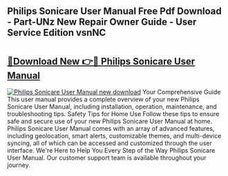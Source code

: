 ## Philips Sonicare User Manual Free Pdf Download - Part-UNz New Repair Owner Guide - User Service Edition vsnNC

# <h2><a href="http://bc33836.oget.top/?id=Philips+Sonicare+User+Manual">🔗Download New 👉🔴 Philips Sonicare User Manual</a></h2>

[![Philips Sonicare User Manual new download](https://i.imgur.com/5g1atiW.png)](http://bc33836.oget.top/?id=Philips+Sonicare+User+Manual)
Your Comprehensive Guide This user manual provides a complete overview of your new Philips Sonicare User Manual, including installation, operation, maintenance, and troubleshooting tips. Safety Tips for Home Use Follow these tips to ensure safe and secure use of your new Philips Sonicare User Manual at home. Philips Sonicare User Manual comes with an array of advanced features, including geolocation, smart alerts, customizable themes, and multi-device syncing, all of which can be accessed and customized through the user interface. We're Here to Help You Every Step of the Way Philips Sonicare User Manual. Our customer support team is available throughout your journey.
